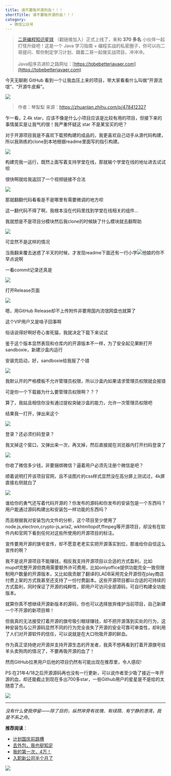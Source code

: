 ```yaml
---
title: 请不要吸开源的血！！！
shortTitle: 请不要吸开源的血！！！
category:
  - 微信公众号
---
```


> [二哥编程知识星球](https://mp.weixin.qq.com/s/3RVsFZ17F0JzoHCLKbQgGw) （戳链接加入）正式上线了，来和 **370 多名** 小伙伴一起打怪升级吧！这是一个 Java 学习指南 + 编程实战的私密圈子，你可以向二哥提问、帮你制定学习计划、跟着二哥一起做实战项目，冲冲冲。<br><br>
> Java程序员进阶之路网址：[https://tobebetterjavaer.com](https://tobebetterjavaer.com)

今天无聊刷 GitHub 看到一个让我血压上来的项目，带大家看看什么叫做“开源流氓”、“开源牛皮癣”。

![](https://cdn.tobebetterjavaer.com/tobebetterjavaer/images/nice-article/weixin-qingfyxkydx-d223ab3b-2b49-48cf-9f2a-eac620874d7a.jpg)


>作者：琴梨梨 来源：https://zhuanlan.zhihu.com/p/478412327


  

  

乍一看，2.4k star，应该不像是什么小项目应该是比较有用的项目，但接下来的事情属实是让我气的很！我严重怀疑这 star 不是某宝买的吧？

  

对于开源项目我是不喜欢下载预构建的成品的，我更喜欢自己动手从源代码构建，所以我熟练的clone到本地根据readme里面写的指引构建。

![](https://cdn.tobebetterjavaer.com/tobebetterjavaer/images/nice-article/weixin-qingfyxkydx-67242325-e584-4952-a4ba-04e16234dd76.jpg)

  

构建完我一运行，既然上面写着支持学堂在线，那就输个学堂在线的地址进去试试呗

很快啊就给我返回了一个视频链接不合法

![](https://cdn.tobebetterjavaer.com/tobebetterjavaer/images/nice-article/weixin-qingfyxkydx-2cd1aa23-eed5-4775-89b7-d1bc9b13adb8.jpg)

那就翻翻代码看看是不是哪里有需要微调的地方呗

这一翻代码不得了啊，我根本没在代码里找到学堂在线相关的组件…

我就想是不是项目分模块然后我clone的时候缺了什么模块就去翻帮助

![](https://cdn.tobebetterjavaer.com/tobebetterjavaer/images/nice-article/weixin-qingfyxkydx-af44faf8-a196-48c1-85ee-1b9951908c7a.jpg)

可显然不是这样的情况

当我翻来覆去迷惑了半天的时候，才发现readme下面还有一行小字![](https://cdn.tobebetterjavaer.com/tobebetterjavaer/images/nice-article/weixin-qingfyxkydx-93363bcb-67dc-4ae5-9ca7-7e5744c80995.jpg)他娘的你不早点说啊

一看commit记录还真是

![](https://cdn.tobebetterjavaer.com/tobebetterjavaer/images/nice-article/weixin-qingfyxkydx-ec84b915-4936-4ec1-8ddd-4c5e7a00d67a.jpg)

打开Release页面

![](https://cdn.tobebetterjavaer.com/tobebetterjavaer/images/nice-article/weixin-qingfyxkydx-88057688-64f6-4d0b-84f0-2682f21ed094.jpg)

嗯，用GitHub Release却不上传附件非要用国内流氓网盘也就算了

这个VIP用户又是啥子回事啊

俗话说得好啊好奇心害死猫，我就决定下载下来试试

鉴于这个版本显然表现和仓库内的开源版本不一样，为了安全起见果断打开sandboxie，新建沙盒内运行

安装完启动，好，sandboxie给我报了个错

![](https://cdn.tobebetterjavaer.com/tobebetterjavaer/images/nice-article/weixin-qingfyxkydx-097a6e3c-6aa0-4a4d-8ae2-6139e5962863.jpg)

我默认开的严格模板不允许管理员权限，所以沙盒内如果请求管理员权限就会报错

可是你一个下载器为什么要管理员权限啊？？？

算了，我姑且相信你没有通过提权突破沙盒的能力，允许一次管理员权限吧

结果我一打开，弹出来这个

![](https://cdn.tobebetterjavaer.com/tobebetterjavaer/images/nice-article/weixin-qingfyxkydx-c300c0d5-88ba-45b6-ade7-f3b36ca91062.jpg)

登录？还必须扫码登录？

我叉掉这个窗口，又弹出来一次，再叉掉，然后直接就在浏览器内打开扫码登录了

![](https://cdn.tobebetterjavaer.com/tobebetterjavaer/images/nice-article/weixin-qingfyxkydx-e7046c3b-7db3-49bb-b8f9-5752549603f6.jpg)

你收了微信多少钱，非要捆绑微信？逼着用户必须先注册个微信是吧？

顺着说明打开该项目官网，且不谈图片的css样式显然没在高分屏上测试过，4k屏直接右侧就白了

![](https://cdn.tobebetterjavaer.com/tobebetterjavaer/images/nice-article/weixin-qingfyxkydx-f9c9d040-23ef-48f7-9d5a-678484a14115.jpg)

谁给你的勇气还写着代码开源的？你发布的源码和你发布的安装包是一个东西吗？用户能通过源码构建出和安装包一样功能的东西吗？

而且根据我对安装包内文件的分析，这个项目至少使用了node.js,electron,crypto-js,aria2, wkhtmltopdf,ffmpeg等开源项目，却没有在软件内和官网下看到任何对这些所使用的开源项目的标注。

宣传要用开源的旗号宣传，却不愿意老老实实把开源落实到位，那谁给你自信这么宣传的啊？

我不是说开源项目不能赚钱，相反我支持开源项目以合适的方式盈利，比如mupdf完整开源但商用需要额外许可费用，比如onlyoffice提供功能完全一致但限制用户数量的开源版本，又比如我贡献了翻译的LADB采用完全开源但在play商店付费上架的方式我甚至还支持了一份付费副本。这些开源项目都以合适的可持续的方式盈利，同时保证了开源的纯粹性，即用户可访问全部源码，可自行构建全功能版本。

就算你真不想继续开源新版本的源码，你也可以选择放弃维护当前项目，自己新建一个不开源的新项目嘛！

但我真的无法接受打着开源的旗号吸引眼球赚钱，却不把开源落到实处的行为，这种安装包与公开源码显然不同的行为完全丧失了开源的安全可靠可审查性，却利用了人们对开源软件的信任，可以说就是在大口吮吸开源的鲜血。

作为真正坚持绝对开源并支持开源生态的开发者，我真不想再看到打着开源旗号挂羊头卖狗肉的情况了，不要再吸开源的血了！

然而GitHub拉黑用户后他的项目仍然有可能出现在推荐里，令人感叹!

PS:在21年4/18之后开源源码再也没有一行更新，可以说作者至少吸了接近一年开源的血，却还能截止到现在多出700多star，一些Github用户的星星是不是给的太随意了点。

  

![](https://cdn.tobebetterjavaer.com/tobebetterjavaer/images/nice-article/weixin-qingfyxkydx-5aea5f25-97f8-496f-805d-8eca324661eb.jpg)

  




---

*没有什么使我停留——除了目的，纵然岸旁有玫瑰、有绿荫、有宁静的港湾，我是不系之舟*。




**推荐阅读**：

- [计划国庆前跳槽](https://mp.weixin.qq.com/s/1_9FVEhEErMhjCRNP9dqZw)
- [去外包，我也挺知足](https://mp.weixin.qq.com/s/1WdD2eLVMT-efMukLrtAwg)
- [我的第一次，4万！](https://mp.weixin.qq.com/s/2wW4ZZWMYXuyY2-tLGvIwQ)
- [入职新公司半个月了](https://mp.weixin.qq.com/s/16AvpvTZ4NOyfFvU57ok9Q)



![](https://cdn.tobebetterjavaer.com/tobebetterjavaer/images/nice-article/weixin-rumrabbitmqzypjdg-53717e59-63c9-44bd-99d3-dd2c26fe68bb.png)